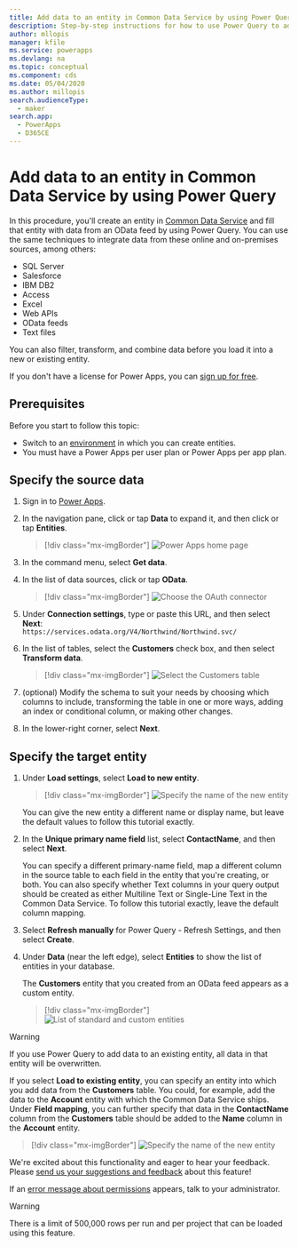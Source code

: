 ```yaml
---
title: Add data to an entity in Common Data Service by using Power Query | Microsoft Docs
description: Step-by-step instructions for how to use Power Query to add data to a new or existing entity in Common Data Service from another data source.
author: mllopis
manager: kfile
ms.service: powerapps
ms.devlang: na
ms.topic: conceptual
ms.component: cds
ms.date: 05/04/2020
ms.author: millopis
search.audienceType: 
  - maker
search.app: 
  - PowerApps
  - D365CE
---
```


# Add data to an entity in Common Data Service by using Power Query
In this procedure, you'll create an entity in [Common Data Service](data-platform-intro.md) and fill that entity with data from an OData feed by using Power Query. You can use the same techniques to integrate data from these online and on-premises sources, among others:

* SQL Server
* Salesforce
* IBM DB2
* Access
* Excel
* Web APIs
* OData feeds
* Text files

You can also filter, transform, and combine data before you load it into a new or existing entity.

If you don't have a license for Power Apps, you can [sign up for free](../signup-for-powerapps.md).

## Prerequisites
Before you start to follow this topic:
- Switch to an [environment](../canvas-apps/working-with-environments.md) in which you can create entities.
- You must have a Power Apps per user plan or Power Apps per app plan.

## Specify the source data

1. Sign in to [Power Apps](https://make.powerapps.com/?utm_source=padocs&utm_medium=linkinadoc&utm_campaign=referralsfromdoc).

1. In the navigation pane, click or tap **Data** to expand it, and then click or tap **Entities**. 

    > [!div class="mx-imgBorder"] 
    > ![Power Apps home page](./media/data-platform-cds-newentity-pq/entities-get-data.png)

1. In the command menu, select **Get data**.

1. In the list of data sources, click or tap **OData**.

    > [!div class="mx-imgBorder"] 
    > ![Choose the OAuth connector](./media/data-platform-cds-newentity-pq/choose-odata.png)

1. Under **Connection settings**, type or paste this URL, and then select **Next**:<br>
`https://services.odata.org/V4/Northwind/Northwind.svc/`

1. In the list of tables, select the **Customers** check box, and then select **Transform data**.

    > [!div class="mx-imgBorder"] 
    > ![Select the Customers table](./media/data-platform-cds-newentity-pq/select-table.png)

1. (optional) Modify the schema to suit your needs by choosing which columns to include, transforming the table in one or more ways, adding an index or conditional column, or making other changes.

1. In the lower-right corner, select **Next**.

## Specify the target entity
1. Under **Load settings**, select **Load to new entity**.

    > [!div class="mx-imgBorder"] 
    > ![Specify the name of the new entity](./media/data-platform-cds-newentity-pq/new-entity-name.png)

    You can give the new entity a different name or display name, but leave the default values to follow this tutorial exactly.

1. In the **Unique primary name field** list, select **ContactName**, and then select **Next**.

    You can specify a different primary-name field, map a different column in the source table to each field in the entity that you're creating, or both. You can also specify whether Text columns in your query output should be created as either Multiline Text or Single-Line Text in the Common Data Service. To follow this tutorial exactly, leave the default column mapping.

1. Select **Refresh manually** for Power Query - Refresh Settings, and then select **Create**.

1. Under **Data** (near the left edge), select **Entities** to show the list of entities in your database.

    The **Customers** entity that you created from an OData feed appears as a custom entity.

    > [!div class="mx-imgBorder"] 
    > ![List of standard and custom entities](./media/data-platform-cds-newentity-pq/entity-list.png)

> [!WARNING]
> If you use Power Query to add data to an existing entity, all data in that entity will be overwritten.

If you select **Load to existing entity**, you can specify an entity into which you add data from the **Customers** table. You could, for example, add the data to the **Account** entity with which the Common Data Service ships. Under **Field mapping**, you can further specify that data in the **ContactName** column from the **Customers** table should be added to the **Name** column in the **Account** entity.

  > [!div class="mx-imgBorder"] 
  > ![Specify the name of the new entity](./media/data-platform-cds-newentity-pq/existing-entity.png)

We're excited about this functionality and eager to hear your feedback. Please [send us your suggestions and feedback](https://powerusers.microsoft.com/t5/PowerApps-Community/ct-p/PowerApps1) about this feature!

If an [error message about permissions](data-platform-cds-newentity-troubleshooting-mashup.md) appears, talk to your administrator.

> [!WARNING]
> There is a limit of 500,000 rows per run and per project that can be loaded using this feature.
